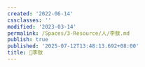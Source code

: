 ```yaml
---
created: '2022-06-14'
cssclasses: ''
modified: '2023-03-14'
permalink: /Spaces/3-Resource/人/李敖.md
publish: true
published: '2025-07-12T13:48:13.692+08:00'
title: 🧑李敖
---
```


